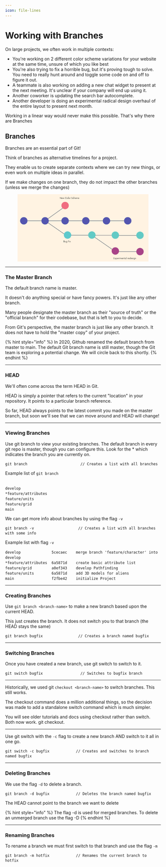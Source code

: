 ```yaml
---
icon: file-lines
---
```


# Working with Branches

On large projects, we often work in multiple contexts:

* You're working on 2 different color scheme variations for your website at the same time, unsure of which you like best&#x20;
* You're also trying to fix a horrible bug, but it's proving tough to solve. You need to really hunt around and toggle some code on and off to figure it out.&#x20;
* A teammate is also working on adding a new chat widget to present at the next meeting. It's unclear if your company will end up using it.&#x20;
* Another coworker is updating the search bar autocomplete.&#x20;
* Another developer is doing an experimental radical design overhaul of the entire layout to present next month.

Working in a linear way would never make this possible. That's why there are Branches

## Branches

Branches are an essential part of Git!&#x20;

Think of branches as alternative timelines for a project.&#x20;

They enable us to create separate contexts where we can try new things, or even work on multiple ideas in parallel.&#x20;

If we make changes on one branch, they do not impact the other branches (unless we merge the changes)



<figure><img src=".gitbook/assets/Screenshot 2024-12-06 175542.png" alt=""><figcaption></figcaption></figure>

***

### The Master Branch

The default branch name is master.&#x20;

It doesn't do anything special or have fancy powers. It's just like any other branch.

Many people designate the master branch as their "source of truth" or the "official branch" for their codebase, but that is left to you to decide.&#x20;

From Git's perspective, the master branch is just like any other branch. It does not have to hold the "master copy" of your project.

{% hint style="info" %}
In 2020, Github renamed the default branch from master to main. The default Git branch name is still master, though the Git team is exploring a potential change. We will circle back to this shortly.
{% endhint %}

***

### HEAD

We'll often come across the term HEAD in Git.&#x20;

HEAD is simply a pointer that refers to the current "location" in your repository. It points to a particular branch reference.&#x20;

So far, HEAD always points to the latest commit you made on the master branch, but soon we'll see that we can move around and HEAD will change!

***

### Viewing Branches

Use git branch to view your existing branches. The default branch in every git repo is master, though you can configure this. Look for the \* which indicates the branch you are currently on.

```git
git branch                        // Creates a list with all branches
```

Example list of `git branch`

\
`develop`\
`*feature/attributes`\
`feature/units`\
`feature/grid`\
`main`

We can get more info about branches by using the flag `-v`

```
git branch -v                    // Creates a list with all branches with some info
```

Example list with flag `-v`

`develop              5cecaec    merge branch 'feature/character' into develop`\
`*feature/attributes  6a5871d    create basic attribute list` \
`feature/grid         a0ef343    develop Pathfinding` \
`feature/units        6a5871d    add 3D models for aliens`\
`main                 f2fbe42    initialize Project`

***

### Creating Branches

Use `git branch <branch-name>` to make a new branch based upon the current HEAD.

&#x20;This just creates the branch. It does not switch you to that branch (the HEAD stays the same)

```git
git branch bugfix                // Creates a branch named bugfix
```

***

### Switching Branches

Once you have created a new branch, use git switch to switch to it.

```git
git switch bugfix                 // Switches to bugfix branch
```

***

Historically, we used git `checkout <branch-name>` to switch branches. This still works.&#x20;

The checkout command does a million additional things, so the decision was made to add a standalone switch command which is much simpler.&#x20;

You will see older tutorials and docs using checkout rather than switch. Both now work. git checkout.&#x20;

***

Use git switch with the `-c` flag to create a new branch AND switch to it all in one go.

```git
git switch -c bugfix            // Creates and switches to branch named bugfix
```

***

### Deleting Branches

We use  the flag `-d` to delete a branch.

```
git branch -d bugfix            // Deletes the branch named bugfix
```

The HEAD cannot point to the branch we want to delete

{% hint style="info" %}
The flag -d is used for merged branches. To delete an unmerged branch use the flag -D
{% endhint %}

***

### Renaming Branches

To rename a branch we must first switch to that branch and use the flag `-m`

```
git branch -m hotfix            // Renames the current branch to hotfix
```
